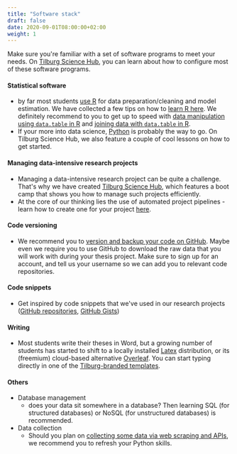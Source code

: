 ```yaml
---
title: "Software stack"
draft: false
date: 2020-09-01T08:00:00+02:00
weight: 1
---
```


Make sure you're familiar with a set of software programs to meet your needs.
On [Tilburg Science Hub](https://tilburgsciencehub.com/), you can learn
about how to configure most of these software programs.

#### Statistical software
- by far most students [use R](https://tilburgsciencehub.com/get/R) for data preparation/cleaning
and model estimation. We have collected a few tips on how to [learn R here](https://tilburgsciencehub.com/learn/r). We definitely recommend to you to get up to speed with [data manipulation using `data.table` in R](https://learn.datacamp.com/courses/data-manipulation-with-datatable-in-r) and [joining data with `data.table` in R](https://learn.datacamp.com/courses/joining-data-with-datatable-in-r).
- If your more into data science, [Python](https://tilburgsciencehub.com/get/python) is probably the way to go. On Tilburg Science Hub, we also feature a couple of cool lessons on how to get started.

#### Managing data-intensive research projects
- Managing a data-intensive research project can be quite a challenge. That's why we have created [Tilburg Science Hub](https://tilburgsciencehub.com), which features a boot camp that shows you how to manage such projects efficiently.
- At the core of our thinking lies the use of automated project pipelines - learn how to create one for your project [here](/pipeline).

#### Code versioning
- We recommend you to [version and backup your code on GitHub](https://tilburgsciencehub.com/learn/github). Maybe even we require you to use GitHub to download the raw data that you will work with during your thesis project. Make sure to sign up for an account, and tell us your username so we can add you to relevant code repositories.

#### Code snippets
- Get inspired by code snippets that we've used in our research projects ([GitHub repositories](https://github.com/hannesdatta?tab=repositories), [GitHub Gists](https://gist.github.com/hannesdatta))

#### Writing
- Most students write their theses in Word, but a growing number of students
  has started to shift to a locally installed [Latex](https://tilburgsciencehub.com/setup/latex) distribution, or its (freemium) cloud-based alternative [Overleaf](https://www.overleaf.com). You can start typing directly in one of the [Tilburg-branded templates](https://www.overleaf.com/gallery/tagged/tilburg).

#### Others

- Database management
  - does your data sit somewhere in a database? Then learning SQL
(for structured databases) or NoSQL (for unstructured databases) is recommended.
- Data collection
  - Should you plan on [collecting some data via web scraping and APIs](https://odcm.hannesdatta.com),
  we recommend you to refresh your Python skills.
